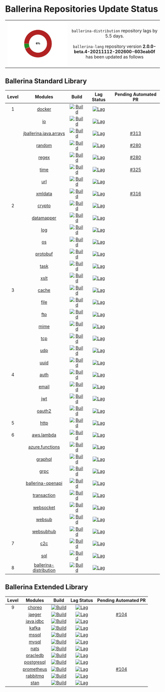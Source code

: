 # Ballerina Repositories Update Status

<table><tbody><tr>
<td align='center'><img src='dependabot/resources/repo_status_graph.jpeg'/></td>
<td align='center'>
<code>ballerina-distribution</code> repository lags by 5.5 days.<br><br>
<code>ballerina-lang</code> repository version <b>2.0.0-beta.4-20211112-202600-603eab0f</b> has been updated as follows
</td>
</tr></tbody></table> 

 ## Ballerina Standard Library
| Level | Modules | Build | Lag Status | Pending Automated PR |
|:---:|:---:|:---:|:---:|:---:|
| 1 | [docker](https://github.com/ballerina-platform/module-ballerina-docker) | [![Build](https://github.com/ballerina-platform/module-ballerina-docker/actions/workflows/build-timestamped-master.yml/badge.svg)](https://github.com/ballerina-platform/module-ballerina-docker/actions/workflows/build-timestamped-master.yml) | [![Lag](https://img.shields.io/badge/lag-no%20lag-brightgreen?label=)](https://github.com/ballerina-platform/module-ballerina-docker/blob/master/gradle.properties) | []() | 
|  | [io](https://github.com/ballerina-platform/module-ballerina-io) | [![Build](https://github.com/ballerina-platform/module-ballerina-io/actions/workflows/build-timestamped-master.yml/badge.svg)](https://github.com/ballerina-platform/module-ballerina-io/actions/workflows/build-timestamped-master.yml) | [![Lag](https://img.shields.io/badge/lag-no%20lag-brightgreen?label=)](https://github.com/ballerina-platform/module-ballerina-io/blob/master/gradle.properties) | []() | 
|  | [jballerina.java.arrays](https://github.com/ballerina-platform/module-ballerina-jballerina.java.arrays) | [![Build](https://github.com/ballerina-platform/module-ballerina-jballerina.java.arrays/actions/workflows/build-timestamped-master.yml/badge.svg)](https://github.com/ballerina-platform/module-ballerina-jballerina.java.arrays/actions/workflows/build-timestamped-master.yml) | [![Lag](https://img.shields.io/badge/lag-15%20h-yellow?label=)](https://github.com/ballerina-platform/module-ballerina-jballerina.java.arrays/blob/master/gradle.properties) | [#313](https://github.com/ballerina-platform/module-ballerina-jballerina.java.arrays/pull/313) | 
|  | [random](https://github.com/ballerina-platform/module-ballerina-random) | [![Build](https://github.com/ballerina-platform/module-ballerina-random/actions/workflows/build-timestamped-master.yml/badge.svg)](https://github.com/ballerina-platform/module-ballerina-random/actions/workflows/build-timestamped-master.yml) | [![Lag](https://img.shields.io/badge/lag-15%20h-yellow?label=)](https://github.com/ballerina-platform/module-ballerina-random/blob/main/gradle.properties) | [#280](https://github.com/ballerina-platform/module-ballerina-random/pull/280) | 
|  | [regex](https://github.com/ballerina-platform/module-ballerina-regex) | [![Build](https://github.com/ballerina-platform/module-ballerina-regex/actions/workflows/build-timestamped-master.yml/badge.svg)](https://github.com/ballerina-platform/module-ballerina-regex/actions/workflows/build-timestamped-master.yml) | [![Lag](https://img.shields.io/badge/lag-15%20h-yellow?label=)](https://github.com/ballerina-platform/module-ballerina-regex/blob/main/gradle.properties) | [#280](https://github.com/ballerina-platform/module-ballerina-regex/pull/280) | 
|  | [time](https://github.com/ballerina-platform/module-ballerina-time) | [![Build](https://github.com/ballerina-platform/module-ballerina-time/actions/workflows/build-timestamped-master.yml/badge.svg)](https://github.com/ballerina-platform/module-ballerina-time/actions/workflows/build-timestamped-master.yml) | [![Lag](https://img.shields.io/badge/lag-15%20h-yellow?label=)](https://github.com/ballerina-platform/module-ballerina-time/blob/master/gradle.properties) | [#325](https://github.com/ballerina-platform/module-ballerina-time/pull/325) | 
|  | [url](https://github.com/ballerina-platform/module-ballerina-url) | [![Build](https://github.com/ballerina-platform/module-ballerina-url/actions/workflows/build-timestamped-master.yml/badge.svg)](https://github.com/ballerina-platform/module-ballerina-url/actions/workflows/build-timestamped-master.yml) | [![Lag](https://img.shields.io/badge/lag-no%20lag-brightgreen?label=)](https://github.com/ballerina-platform/module-ballerina-url/blob/master/gradle.properties) | []() | 
|  | [xmldata](https://github.com/ballerina-platform/module-ballerina-xmldata) | [![Build](https://github.com/ballerina-platform/module-ballerina-xmldata/actions/workflows/build-timestamped-master.yml/badge.svg)](https://github.com/ballerina-platform/module-ballerina-xmldata/actions/workflows/build-timestamped-master.yml) | [![Lag](https://img.shields.io/badge/lag-15%20h-yellow?label=)](https://github.com/ballerina-platform/module-ballerina-xmldata/blob/master/gradle.properties) | [#316](https://github.com/ballerina-platform/module-ballerina-xmldata/pull/316) | 
| 2 | [crypto](https://github.com/ballerina-platform/module-ballerina-crypto) | [![Build](https://github.com/ballerina-platform/module-ballerina-crypto/actions/workflows/build-timestamped-master.yml/badge.svg)](https://github.com/ballerina-platform/module-ballerina-crypto/actions/workflows/build-timestamped-master.yml) | [![Lag](https://img.shields.io/badge/lag-15%20h-yellow?label=)](https://github.com/ballerina-platform/module-ballerina-crypto/blob/master/gradle.properties) | []() | 
|  | [datamapper](https://github.com/ballerina-platform/module-ballerinax-datamapper) | [![Build](https://github.com/ballerina-platform/module-ballerinax-datamapper/actions/workflows/build-master.yml/badge.svg)](https://github.com/ballerina-platform/module-ballerinax-datamapper/actions/workflows/build-master.yml) | [![Lag](https://img.shields.io/badge/lag-15%20h-yellow?label=)](https://github.com/ballerina-platform/module-ballerinax-datamapper/blob/master/gradle.properties) | []() | 
|  | [log](https://github.com/ballerina-platform/module-ballerina-log) | [![Build](https://github.com/ballerina-platform/module-ballerina-log/actions/workflows/build-timestamped-master.yml/badge.svg)](https://github.com/ballerina-platform/module-ballerina-log/actions/workflows/build-timestamped-master.yml) | [![Lag](https://img.shields.io/badge/lag-15%20h-yellow?label=)](https://github.com/ballerina-platform/module-ballerina-log/blob/master/gradle.properties) | []() | 
|  | [os](https://github.com/ballerina-platform/module-ballerina-os) | [![Build](https://github.com/ballerina-platform/module-ballerina-os/actions/workflows/build-timestamped-master.yml/badge.svg)](https://github.com/ballerina-platform/module-ballerina-os/actions/workflows/build-timestamped-master.yml) | [![Lag](https://img.shields.io/badge/lag-15%20h-yellow?label=)](https://github.com/ballerina-platform/module-ballerina-os/blob/master/gradle.properties) | []() | 
|  | [protobuf](https://github.com/ballerina-platform/module-ballerina-protobuf) | [![Build](https://github.com/ballerina-platform/module-ballerina-protobuf/actions/workflows/build-timestamped-master.yml/badge.svg)](https://github.com/ballerina-platform/module-ballerina-protobuf/actions/workflows/build-timestamped-master.yml) | [![Lag](https://img.shields.io/badge/lag-15%20h-yellow?label=)](https://github.com/ballerina-platform/module-ballerina-protobuf/blob/main/gradle.properties) | []() | 
|  | [task](https://github.com/ballerina-platform/module-ballerina-task) | [![Build](https://github.com/ballerina-platform/module-ballerina-task/actions/workflows/build-timestamped-master.yml/badge.svg)](https://github.com/ballerina-platform/module-ballerina-task/actions/workflows/build-timestamped-master.yml) | [![Lag](https://img.shields.io/badge/lag-15%20h-yellow?label=)](https://github.com/ballerina-platform/module-ballerina-task/blob/master/gradle.properties) | []() | 
|  | [xslt](https://github.com/ballerina-platform/module-ballerina-xslt) | [![Build](https://github.com/ballerina-platform/module-ballerina-xslt/actions/workflows/build-timestamped-master.yml/badge.svg)](https://github.com/ballerina-platform/module-ballerina-xslt/actions/workflows/build-timestamped-master.yml) | [![Lag](https://img.shields.io/badge/lag-15%20h-yellow?label=)](https://github.com/ballerina-platform/module-ballerina-xslt/blob/master/gradle.properties) | []() | 
| 3 | [cache](https://github.com/ballerina-platform/module-ballerina-cache) | [![Build](https://github.com/ballerina-platform/module-ballerina-cache/actions/workflows/build-timestamped-master.yml/badge.svg)](https://github.com/ballerina-platform/module-ballerina-cache/actions/workflows/build-timestamped-master.yml) | [![Lag](https://img.shields.io/badge/lag-15%20h-yellow?label=)](https://github.com/ballerina-platform/module-ballerina-cache/blob/master/gradle.properties) | []() | 
|  | [file](https://github.com/ballerina-platform/module-ballerina-file) | [![Build](https://github.com/ballerina-platform/module-ballerina-file/actions/workflows/build-timestamped-master.yml/badge.svg)](https://github.com/ballerina-platform/module-ballerina-file/actions/workflows/build-timestamped-master.yml) | [![Lag](https://img.shields.io/badge/lag-15%20h-yellow?label=)](https://github.com/ballerina-platform/module-ballerina-file/blob/master/gradle.properties) | []() | 
|  | [ftp](https://github.com/ballerina-platform/module-ballerina-ftp) | [![Build](https://github.com/ballerina-platform/module-ballerina-ftp/actions/workflows/build-timestamped-master.yml/badge.svg)](https://github.com/ballerina-platform/module-ballerina-ftp/actions/workflows/build-timestamped-master.yml) | [![Lag](https://img.shields.io/badge/lag-15%20h-yellow?label=)](https://github.com/ballerina-platform/module-ballerina-ftp/blob/master/gradle.properties) | []() | 
|  | [mime](https://github.com/ballerina-platform/module-ballerina-mime) | [![Build](https://github.com/ballerina-platform/module-ballerina-mime/actions/workflows/build-timestamped-master.yml/badge.svg)](https://github.com/ballerina-platform/module-ballerina-mime/actions/workflows/build-timestamped-master.yml) | [![Lag](https://img.shields.io/badge/lag-15%20h-yellow?label=)](https://github.com/ballerina-platform/module-ballerina-mime/blob/master/gradle.properties) | []() | 
|  | [tcp](https://github.com/ballerina-platform/module-ballerina-tcp) | [![Build](https://github.com/ballerina-platform/module-ballerina-tcp/actions/workflows/build-timestamped-master.yml/badge.svg)](https://github.com/ballerina-platform/module-ballerina-tcp/actions/workflows/build-timestamped-master.yml) | [![Lag](https://img.shields.io/badge/lag-15%20h-yellow?label=)](https://github.com/ballerina-platform/module-ballerina-tcp/blob/master/gradle.properties) | []() | 
|  | [udp](https://github.com/ballerina-platform/module-ballerina-udp) | [![Build](https://github.com/ballerina-platform/module-ballerina-udp/actions/workflows/build-timestamped-master.yml/badge.svg)](https://github.com/ballerina-platform/module-ballerina-udp/actions/workflows/build-timestamped-master.yml) | [![Lag](https://img.shields.io/badge/lag-15%20h-yellow?label=)](https://github.com/ballerina-platform/module-ballerina-udp/blob/main/gradle.properties) | []() | 
|  | [uuid](https://github.com/ballerina-platform/module-ballerina-uuid) | [![Build](https://github.com/ballerina-platform/module-ballerina-uuid/actions/workflows/build-timestamped-master.yml/badge.svg)](https://github.com/ballerina-platform/module-ballerina-uuid/actions/workflows/build-timestamped-master.yml) | [![Lag](https://img.shields.io/badge/lag-15%20h-yellow?label=)](https://github.com/ballerina-platform/module-ballerina-uuid/blob/main/gradle.properties) | []() | 
| 4 | [auth](https://github.com/ballerina-platform/module-ballerina-auth) | [![Build](https://github.com/ballerina-platform/module-ballerina-auth/actions/workflows/build-timestamped-master.yml/badge.svg)](https://github.com/ballerina-platform/module-ballerina-auth/actions/workflows/build-timestamped-master.yml) | [![Lag](https://img.shields.io/badge/lag-15%20h-yellow?label=)](https://github.com/ballerina-platform/module-ballerina-auth/blob/master/gradle.properties) | []() | 
|  | [email](https://github.com/ballerina-platform/module-ballerina-email) | [![Build](https://github.com/ballerina-platform/module-ballerina-email/actions/workflows/build-timestamped-master.yml/badge.svg)](https://github.com/ballerina-platform/module-ballerina-email/actions/workflows/build-timestamped-master.yml) | [![Lag](https://img.shields.io/badge/lag-15%20h-yellow?label=)](https://github.com/ballerina-platform/module-ballerina-email/blob/master/gradle.properties) | []() | 
|  | [jwt](https://github.com/ballerina-platform/module-ballerina-jwt) | [![Build](https://github.com/ballerina-platform/module-ballerina-jwt/actions/workflows/build-timestamped-master.yml/badge.svg)](https://github.com/ballerina-platform/module-ballerina-jwt/actions/workflows/build-timestamped-master.yml) | [![Lag](https://img.shields.io/badge/lag-15%20h-yellow?label=)](https://github.com/ballerina-platform/module-ballerina-jwt/blob/master/gradle.properties) | []() | 
|  | [oauth2](https://github.com/ballerina-platform/module-ballerina-oauth2) | [![Build](https://github.com/ballerina-platform/module-ballerina-oauth2/actions/workflows/build-timestamped-master.yml/badge.svg)](https://github.com/ballerina-platform/module-ballerina-oauth2/actions/workflows/build-timestamped-master.yml) | [![Lag](https://img.shields.io/badge/lag-15%20h-yellow?label=)](https://github.com/ballerina-platform/module-ballerina-oauth2/blob/master/gradle.properties) | []() | 
| 5 | [http](https://github.com/ballerina-platform/module-ballerina-http) | [![Build](https://github.com/ballerina-platform/module-ballerina-http/actions/workflows/build-timestamped-master.yml/badge.svg)](https://github.com/ballerina-platform/module-ballerina-http/actions/workflows/build-timestamped-master.yml) | [![Lag](https://img.shields.io/badge/lag-15%20h-yellow?label=)](https://github.com/ballerina-platform/module-ballerina-http/blob/master/gradle.properties) | []() | 
| 6 | [aws.lambda](https://github.com/ballerina-platform/module-ballerinax-aws.lambda) | [![Build](https://github.com/ballerina-platform/module-ballerinax-aws.lambda/actions/workflows/build-master.yml/badge.svg)](https://github.com/ballerina-platform/module-ballerinax-aws.lambda/actions/workflows/build-master.yml) | [![Lag](https://img.shields.io/badge/lag-15%20h-yellow?label=)](https://github.com/ballerina-platform/module-ballerinax-aws.lambda/blob/master/gradle.properties) | []() | 
|  | [azure.functions](https://github.com/ballerina-platform/module-ballerinax-azure.functions) | [![Build](https://github.com/ballerina-platform/module-ballerinax-azure.functions/actions/workflows/build-master.yml/badge.svg)](https://github.com/ballerina-platform/module-ballerinax-azure.functions/actions/workflows/build-master.yml) | [![Lag](https://img.shields.io/badge/lag-15%20h-yellow?label=)](https://github.com/ballerina-platform/module-ballerinax-azure.functions/blob/master/gradle.properties) | []() | 
|  | [graphql](https://github.com/ballerina-platform/module-ballerina-graphql) | [![Build](https://github.com/ballerina-platform/module-ballerina-graphql/actions/workflows/build-timestamped-master.yml/badge.svg)](https://github.com/ballerina-platform/module-ballerina-graphql/actions/workflows/build-timestamped-master.yml) | [![Lag](https://img.shields.io/badge/lag-15%20h-yellow?label=)](https://github.com/ballerina-platform/module-ballerina-graphql/blob/master/gradle.properties) | []() | 
|  | [grpc](https://github.com/ballerina-platform/module-ballerina-grpc) | [![Build](https://github.com/ballerina-platform/module-ballerina-grpc/actions/workflows/build-timestamped-master.yml/badge.svg)](https://github.com/ballerina-platform/module-ballerina-grpc/actions/workflows/build-timestamped-master.yml) | [![Lag](https://img.shields.io/badge/lag-15%20h-yellow?label=)](https://github.com/ballerina-platform/module-ballerina-grpc/blob/master/gradle.properties) | []() | 
|  | [ballerina-openapi](https://github.com/ballerina-platform/ballerina-openapi) | [![Build](https://github.com/ballerina-platform/ballerina-openapi/actions/workflows/build-timestamped-master.yml/badge.svg)](https://github.com/ballerina-platform/ballerina-openapi/actions/workflows/build-timestamped-master.yml) | [![Lag](https://img.shields.io/badge/lag-15%20h-yellow?label=)](https://github.com/ballerina-platform/ballerina-openapi/blob/master/gradle.properties) | []() | 
|  | [transaction](https://github.com/ballerina-platform/module-ballerinai-transaction) | [![Build](https://github.com/ballerina-platform/module-ballerinai-transaction/actions/workflows/build-timestamped-master.yml/badge.svg)](https://github.com/ballerina-platform/module-ballerinai-transaction/actions/workflows/build-timestamped-master.yml) | [![Lag](https://img.shields.io/badge/lag-15%20h-yellow?label=)](https://github.com/ballerina-platform/module-ballerinai-transaction/blob/master/gradle.properties) | []() | 
|  | [websocket](https://github.com/ballerina-platform/module-ballerina-websocket) | [![Build](https://github.com/ballerina-platform/module-ballerina-websocket/actions/workflows/build-timestamped-master.yml/badge.svg)](https://github.com/ballerina-platform/module-ballerina-websocket/actions/workflows/build-timestamped-master.yml) | [![Lag](https://img.shields.io/badge/lag-15%20h-yellow?label=)](https://github.com/ballerina-platform/module-ballerina-websocket/blob/main/gradle.properties) | []() | 
|  | [websub](https://github.com/ballerina-platform/module-ballerina-websub) | [![Build](https://github.com/ballerina-platform/module-ballerina-websub/actions/workflows/build-timestamped-master.yml/badge.svg)](https://github.com/ballerina-platform/module-ballerina-websub/actions/workflows/build-timestamped-master.yml) | [![Lag](https://img.shields.io/badge/lag-15%20h-yellow?label=)](https://github.com/ballerina-platform/module-ballerina-websub/blob/master/gradle.properties) | []() | 
|  | [websubhub](https://github.com/ballerina-platform/module-ballerina-websubhub) | [![Build](https://github.com/ballerina-platform/module-ballerina-websubhub/actions/workflows/build-timestamped-master.yml/badge.svg)](https://github.com/ballerina-platform/module-ballerina-websubhub/actions/workflows/build-timestamped-master.yml) | [![Lag](https://img.shields.io/badge/lag-15%20h-yellow?label=)](https://github.com/ballerina-platform/module-ballerina-websubhub/blob/main/gradle.properties) | []() | 
| 7 | [c2c](https://github.com/ballerina-platform/module-ballerina-c2c) | [![Build](https://github.com/ballerina-platform/module-ballerina-c2c/actions/workflows/build-timestamped-master.yml/badge.svg)](https://github.com/ballerina-platform/module-ballerina-c2c/actions/workflows/build-timestamped-master.yml) | [![Lag](https://img.shields.io/badge/lag-15%20h-yellow?label=)](https://github.com/ballerina-platform/module-ballerina-c2c/blob/master/gradle.properties) | []() | 
|  | [sql](https://github.com/ballerina-platform/module-ballerina-sql) | [![Build](https://github.com/ballerina-platform/module-ballerina-sql/actions/workflows/build-timestamped-master.yml/badge.svg)](https://github.com/ballerina-platform/module-ballerina-sql/actions/workflows/build-timestamped-master.yml) | [![Lag](https://img.shields.io/badge/lag-15%20h-yellow?label=)](https://github.com/ballerina-platform/module-ballerina-sql/blob/master/gradle.properties) | []() | 
| 8 | [ballerina-distribution](https://github.com/ballerina-platform/ballerina-distribution) | [![Build](https://github.com/ballerina-platform/ballerina-distribution/actions/workflows/main.yml/badge.svg)](https://github.com/ballerina-platform/ballerina-distribution/actions/workflows/main.yml) | [![Lag](https://img.shields.io/badge/lag-5.5%20days-red?label=)](https://github.com/ballerina-platform/ballerina-distribution/blob/master/gradle.properties) | []() | 
## Ballerina Extended Library
| Level | Modules | Build | Lag Status | Pending Automated PR |
|:---:|:---:|:---:|:---:|:---:|
| 9 | [choreo](https://github.com/ballerina-platform/module-ballerinax-choreo) | [![Build](https://github.com/ballerina-platform/module-ballerinax-choreo/actions/workflows/build-main.yml/badge.svg)](https://github.com/ballerina-platform/module-ballerinax-choreo/actions/workflows/build-main.yml) | [![Lag](https://img.shields.io/badge/lag-5.5%20days-red?label=)](https://github.com/ballerina-platform/module-ballerinax-choreo/blob/main/gradle.properties) | []() | 
|  | [jaeger](https://github.com/ballerina-platform/module-ballerinax-jaeger) | [![Build](https://github.com/ballerina-platform/module-ballerinax-jaeger/actions/workflows/build-main.yml/badge.svg)](https://github.com/ballerina-platform/module-ballerinax-jaeger/actions/workflows/build-main.yml) | [![Lag](https://img.shields.io/badge/lag-7.5%20days-red?label=)](https://github.com/ballerina-platform/module-ballerinax-jaeger/blob/main/gradle.properties) | [#104](https://github.com/ballerina-platform/module-ballerinax-jaeger/pull/104) | 
|  | [java.jdbc](https://github.com/ballerina-platform/module-ballerinax-java.jdbc) | [![Build](https://github.com/ballerina-platform/module-ballerinax-java.jdbc/actions/workflows/build-timestamped-master.yml/badge.svg)](https://github.com/ballerina-platform/module-ballerinax-java.jdbc/actions/workflows/build-timestamped-master.yml) | [![Lag](https://img.shields.io/badge/lag-5.5%20days-red?label=)](https://github.com/ballerina-platform/module-ballerinax-java.jdbc/blob/master/gradle.properties) | []() | 
|  | [kafka](https://github.com/ballerina-platform/module-ballerinax-kafka) | [![Build](https://github.com/ballerina-platform/module-ballerinax-kafka/actions/workflows/build-timestamped-master.yml/badge.svg)](https://github.com/ballerina-platform/module-ballerinax-kafka/actions/workflows/build-timestamped-master.yml) | [![Lag](https://img.shields.io/badge/lag-5.5%20days-red?label=)](https://github.com/ballerina-platform/module-ballerinax-kafka/blob/master/gradle.properties) | []() | 
|  | [mssql](https://github.com/ballerina-platform/module-ballerinax-mssql) | [![Build](https://github.com/ballerina-platform/module-ballerinax-mssql/actions/workflows/build-timestamped-master.yml/badge.svg)](https://github.com/ballerina-platform/module-ballerinax-mssql/actions/workflows/build-timestamped-master.yml) | [![Lag](https://img.shields.io/badge/lag-5.5%20days-red?label=)](https://github.com/ballerina-platform/module-ballerinax-mssql/blob/main/gradle.properties) | []() | 
|  | [mysql](https://github.com/ballerina-platform/module-ballerinax-mysql) | [![Build](https://github.com/ballerina-platform/module-ballerinax-mysql/actions/workflows/build-timestamped-master.yml/badge.svg)](https://github.com/ballerina-platform/module-ballerinax-mysql/actions/workflows/build-timestamped-master.yml) | [![Lag](https://img.shields.io/badge/lag-5.5%20days-red?label=)](https://github.com/ballerina-platform/module-ballerinax-mysql/blob/master/gradle.properties) | []() | 
|  | [nats](https://github.com/ballerina-platform/module-ballerinax-nats) | [![Build](https://github.com/ballerina-platform/module-ballerinax-nats/actions/workflows/build-timestamped-master.yml/badge.svg)](https://github.com/ballerina-platform/module-ballerinax-nats/actions/workflows/build-timestamped-master.yml) | [![Lag](https://img.shields.io/badge/lag-5.5%20days-red?label=)](https://github.com/ballerina-platform/module-ballerinax-nats/blob/master/gradle.properties) | []() | 
|  | [oracledb](https://github.com/ballerina-platform/module-ballerinax-oracledb) | [![Build](https://github.com/ballerina-platform/module-ballerinax-oracledb/actions/workflows/build-timestamped-master.yml/badge.svg)](https://github.com/ballerina-platform/module-ballerinax-oracledb/actions/workflows/build-timestamped-master.yml) | [![Lag](https://img.shields.io/badge/lag-5.5%20days-red?label=)](https://github.com/ballerina-platform/module-ballerinax-oracledb/blob/main/gradle.properties) | []() | 
|  | [postgresql](https://github.com/ballerina-platform/module-ballerinax-postgresql) | [![Build](https://github.com/ballerina-platform/module-ballerinax-postgresql/actions/workflows/build-timestamped-master.yml/badge.svg)](https://github.com/ballerina-platform/module-ballerinax-postgresql/actions/workflows/build-timestamped-master.yml) | [![Lag](https://img.shields.io/badge/lag-5.5%20days-red?label=)](https://github.com/ballerina-platform/module-ballerinax-postgresql/blob/main/gradle.properties) | []() | 
|  | [prometheus](https://github.com/ballerina-platform/module-ballerinax-prometheus) | [![Build](https://github.com/ballerina-platform/module-ballerinax-prometheus/actions/workflows/build-main.yml/badge.svg)](https://github.com/ballerina-platform/module-ballerinax-prometheus/actions/workflows/build-main.yml) | [![Lag](https://img.shields.io/badge/lag-7.5%20days-red?label=)](https://github.com/ballerina-platform/module-ballerinax-prometheus/blob/main/gradle.properties) | [#104](https://github.com/ballerina-platform/module-ballerinax-prometheus/pull/104) | 
|  | [rabbitmq](https://github.com/ballerina-platform/module-ballerinax-rabbitmq) | [![Build](https://github.com/ballerina-platform/module-ballerinax-rabbitmq/actions/workflows/build-timestamped-master.yml/badge.svg)](https://github.com/ballerina-platform/module-ballerinax-rabbitmq/actions/workflows/build-timestamped-master.yml) | [![Lag](https://img.shields.io/badge/lag-5.5%20days-red?label=)](https://github.com/ballerina-platform/module-ballerinax-rabbitmq/blob/master/gradle.properties) | []() | 
|  | [stan](https://github.com/ballerina-platform/module-ballerinax-stan) | [![Build](https://github.com/ballerina-platform/module-ballerinax-stan/actions/workflows/build-timestamped-master.yml/badge.svg)](https://github.com/ballerina-platform/module-ballerinax-stan/actions/workflows/build-timestamped-master.yml) | [![Lag](https://img.shields.io/badge/lag-5.5%20days-red?label=)](https://github.com/ballerina-platform/module-ballerinax-stan/blob/main/gradle.properties) | []() | 
